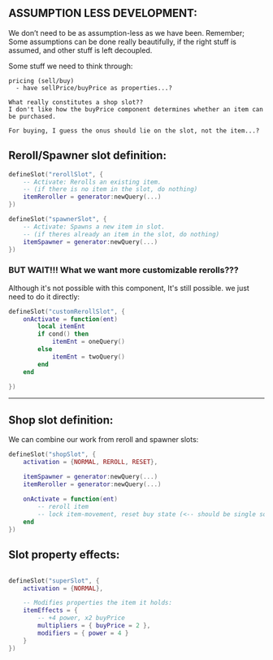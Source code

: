 
## ASSUMPTION LESS DEVELOPMENT:
We don’t need to be as assumption-less as we have been.
Remember; Some assumptions can be done really beautifully, if the right stuff is assumed, and other stuff is left decoupled.

Some stuff we need to think through:

```
pricing (sell/buy)
  - have sellPrice/buyPrice as properties...?

What really constitutes a shop slot??
I don't like how the buyPrice component determines whether an item can be purchased.

For buying, I guess the onus should lie on the slot, not the item...?
```


## Reroll/Spawner slot definition:
```lua
defineSlot("rerollSlot", {
	-- Activate: Rerolls an existing item.
	-- (if there is no item in the slot, do nothing)
	itemReroller = generator:newQuery(...)
})

defineSlot("spawnerSlot", {
	-- Activate: Spawns a new item in slot.
	-- (if theres already an item in the slot, do nothing)
	itemSpawner = generator:newQuery(...)
})
```

### BUT WAIT!!! What we want more customizable rerolls???
Although it's not possible with this component, It's still possible.
we just need to do it directly:
```lua
defineSlot("customRerollSlot", {
	onActivate = function(ent)
		local itemEnt
		if cond() then
			itemEnt = oneQuery()
		else
			itemEnt = twoQuery()
		end
	end
	
})
```

---

## Shop slot definition:
We can combine our work from reroll and spawner slots:
```lua
defineSlot("shopSlot", {
	activation = {NORMAL, REROLL, RESET},

	itemSpawner = generator:newQuery(...)
	itemReroller = generator:newQuery(...)
	
	onActivate = function(ent)
		-- reroll item
		-- lock item-movement, reset buy state (<-- should be single source truth)
	end
})
```


## Slot property effects:
```lua

defineSlot("superSlot", {
	activation = {NORMAL},

    -- Modifies properties the item it holds:
    itemEffects = {
        -- +4 power, x2 buyPrice
        multipliers = { buyPrice = 2 },
        modifiers = { power = 4 }
    }
})
```

